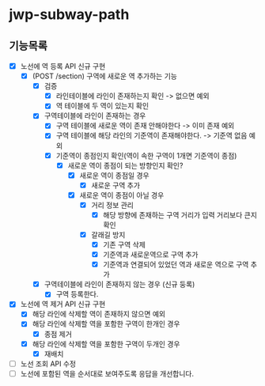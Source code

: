 # jwp-subway-path

## 기능목록

- [x] 노선에 역 등록 API 신규 구현
    - [x] (POST /section) 구역에 새로운 역 추가하는 기능
        - [x] 검증
            - [x] 라인테이블에 라인이 존재하는지 확인 -> 없으면 예외
            - [x] 역 테이블에 두 역이 있는지 확인
        - [x] 구역테이블에 라인이 존재하는 경우
            - [x] 구역 테이블에 새로운 역이 존재 안해야한다 -> 이미 존재 예외
            - [x] 구역 테이블에 해당 라인의 기준역이 존재해야한다. -> 기준역 없음 예외
            - [x] 기준역이 종점인지 확인(역이 속한 구역이 1개면 기준역이 종점)
                - [x] 새로운 역이 종점이 되는 방향인지 확인?
                    - [x] 새로운 역이 종점일 경우
                        - [x] 새로운 구역 추가
                    - [x] 새로운 역이 종점이 아닐 경우
                        - [x] 거리 정보 관리
                            - [x] 해당 방향에 존재하는 구역 거리가 입력 거리보다 큰지 확인
                        - [x] 갈래길 방지
                            - [x] 기존 구역 삭제
                            - [x] 기준역과 새로운역으로 구역 추가
                            - [x] 기준역과 연결되어 있었던 역과 새로운 역으로 구역 추가
        - [x] 구역테이블에 라인이 존재하지 않는 경우 (신규 둥록)
            - [x] 구역 등록한다.

- [x] 노선에 역 제거 API 신규 구현
    - [x] 해당 라인에 삭제할 역이 존재하지 않으면 예외
    - [x] 해당 라인에 삭제할 역을 포함한 구역이 한개인 경우
        - [x] 종점 제거
    - [x] 해당 라인에 삭제할 역을 포함한 구역이 두개인 경우
        - [x] 재배치
- [ ] 노선 조회 API 수정
- [ ] 노선에 포함된 역을 순서대로 보여주도록 응답을 개선합니다.